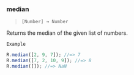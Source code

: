 ### median

> `[Number] → Number`

Returns the median of the given list of numbers.

`Example`

```js
R.median([2, 9, 7]); //=> 7
R.median([7, 2, 10, 9]); //=> 8
R.median([]); //=> NaN
```
